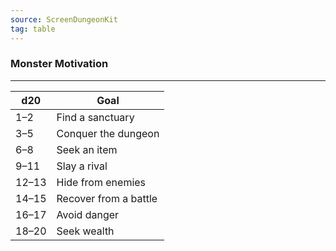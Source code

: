 ```yaml
---
source: ScreenDungeonKit 
tag: table
---
```


### Monster Motivation
---
|d20|Goal|
|----|------------|
|1–2|Find a sanctuary|
|3–5|Conquer the dungeon|
|6–8|Seek an item|
|9–11|Slay a rival|
|12–13|Hide from enemies|
|14–15|Recover from a battle|
|16–17|Avoid danger|
|18–20|Seek wealth|
